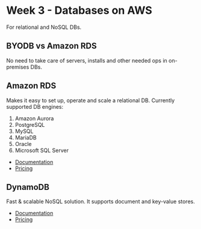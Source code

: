 # Week 3 - Databases on AWS

For relational and NoSQL DBs. 


## BYODB vs Amazon RDS

No need to take care of servers, installs and other needed ops in on-premises DBs.

## Amazon RDS

Makes it easy to set up, operate and scale a relational DB.
Currently supported DB engines:

  1. Amazon Aurora
  2. PostgreSQL
  3. MySQL
  4. MariaDB
  5. Oracle
  6. Microsoft SQL Server

  
  * [Documentation](https://aws.amazon.com/rds/)
  * [Pricing](https://aws.amazon.com/rds/pricing/)


## DynamoDB

Fast & scalable NoSQL solution. It supports document and key-value stores.  

  * [Documentation](https://aws.amazon.com/dynamodb)
  * [Pricing](https://aws.amazon.com/dynamodb/pricing/)